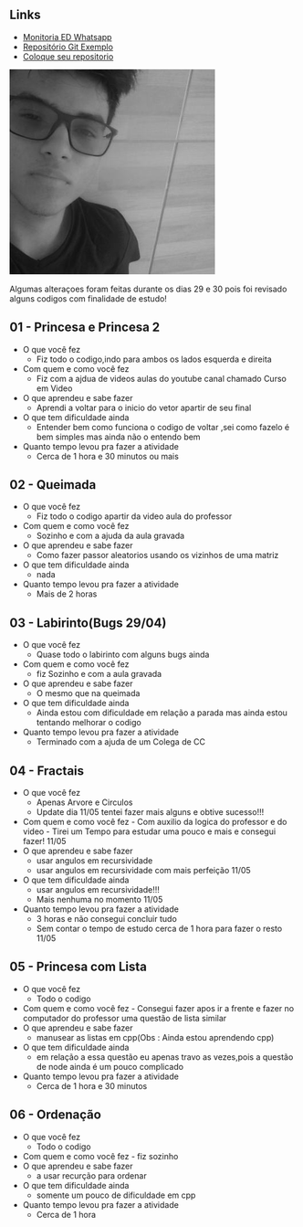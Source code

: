 
## Links
- [Monitoria ED Whatsapp](https://chat.whatsapp.com/7jENvA7CcMjE27zedcAJcK)
- [Repositório Git Exemplo](https://github.com/senapk/exemplo_repositorio_disciplina)
- [Coloque seu repositorio](https://docs.google.com/spreadsheets/d/183SjgFljjI5CpR7VW_t6gIsB4iwprrwAL3hScYRgkI4/edit#gid=0)


![](photo.jpg)

Algumas alteraçoes foram feitas durante os dias 29 e 30 pois foi revisado alguns codigos com finalidade de estudo!

## 01 - Princesa e Princesa 2

- O que você fez
    - Fiz todo o codigo,indo para ambos os lados esquerda e direita
- Com quem e como você fez
    - Fiz com a ajdua de videos aulas do youtube canal chamado Curso em Video
- O que aprendeu e sabe fazer
    - Aprendi a voltar para o inicio do vetor apartir de seu final
- O que tem dificuldade ainda
    - Entender bem como funciona o codigo de voltar ,sei como fazelo é bem simples mas ainda não o entendo bem
- Quanto tempo levou pra fazer a atividade
    - Cerca de 1 hora e 30 minutos ou mais

## 02 - Queimada

- O que você fez
    - Fiz todo o codigo apartir da video aula do professor 
- Com quem e como você fez
    - Sozinho e com a ajuda da aula gravada
- O que aprendeu e sabe fazer
    - Como fazer passor aleatorios usando os vizinhos de uma matriz
- O que tem dificuldade ainda
    - nada
- Quanto tempo levou pra fazer a atividade
    - Mais de 2 horas 

## 03 - Labirinto(Bugs 29/04)

- O que você fez
    - Quase todo o labirinto com alguns bugs ainda
- Com quem e como você fez
    - fiz Sozinho e com a aula gravada
- O que aprendeu e sabe fazer
    - O mesmo que na queimada
- O que tem dificuldade ainda
    - Ainda estou com dificuldade em relação a parada mas ainda estou tentando melhorar o codigo
- Quanto tempo levou pra fazer a atividade
     - Terminado com a ajuda de um Colega de CC
 
## 04 - Fractais

- O que você fez
     - Apenas Arvore e Circulos
     - Update dia 11/05 tentei fazer mais alguns e obtive sucesso!!!
- Com quem e como você fez
      - Com auxilio da logica do professor e do video
      - Tirei um Tempo para estudar uma pouco e mais e consegui fazer! 11/05
- O que aprendeu e sabe fazer
   - usar angulos em recursividade
   - usar angulos em recursividade com mais perfeição 11/05
- O que tem dificuldade ainda
   - usar angulos em recursividade!!!
   - Mais nenhuma no momento 11/05
- Quanto tempo levou pra fazer a atividade
   - 3 horas e não consegui concluir tudo
   - Sem contar o tempo de estudo cerca de 1 hora para fazer o resto 11/05

## 05 - Princesa com Lista

- O que você fez
     - Todo o codigo
- Com quem e como você fez
      - Consegui fazer apos ir a frente e fazer no computador do professor uma questão de lista similar
- O que aprendeu e sabe fazer
   - manusear as listas em cpp(Obs : Ainda estou aprendendo cpp)
- O que tem dificuldade ainda
   - em relação a essa questão eu apenas travo as vezes,pois a questão de node ainda é um pouco complicado
- Quanto tempo levou pra fazer a atividade
   - Cerca de 1 hora e 30 minutos 
   
## 06 - Ordenação

- O que você fez
     - Todo o codigo
- Com quem e como você fez
      - fiz sozinho
- O que aprendeu e sabe fazer
   - a usar recurção para ordenar 
- O que tem dificuldade ainda
   - somente um pouco de dificuldade em cpp
- Quanto tempo levou pra fazer a atividade
   - Cerca de 1 hora
